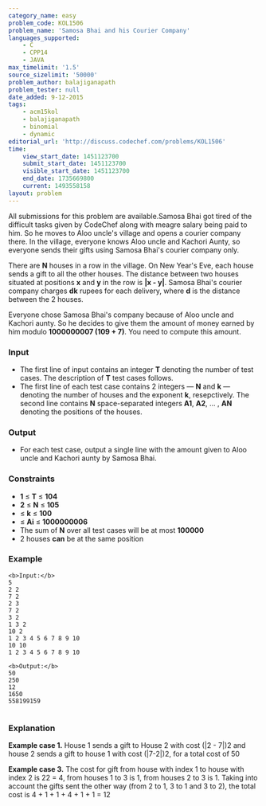 ```yaml
---
category_name: easy
problem_code: KOL1506
problem_name: 'Samosa Bhai and his Courier Company'
languages_supported:
    - C
    - CPP14
    - JAVA
max_timelimit: '1.5'
source_sizelimit: '50000'
problem_author: balajiganapath
problem_tester: null
date_added: 9-12-2015
tags:
    - acm15kol
    - balajiganapath
    - binomial
    - dynamic
editorial_url: 'http://discuss.codechef.com/problems/KOL1506'
time:
    view_start_date: 1451123700
    submit_start_date: 1451123700
    visible_start_date: 1451123700
    end_date: 1735669800
    current: 1493558158
layout: problem
---
```

All submissions for this problem are available.Samosa Bhai got tired of the difficult tasks given by CodeChef along with meagre salary being paid to him. So he moves to Aloo uncle's village and opens a courier company there. In the village, everyone knows Aloo uncle and Kachori Aunty, so everyone sends their gifts using Samosa Bhai's courier company only.

There are **N** houses in a row in the village. On New Year's Eve, each house sends a gift to all the other houses.
The distance between two houses situated at positions **x** and **y** in the row is **|x - y|**. Samosa Bhai's courier company charges **dk** rupees for each delivery, where **d** is the distance between the 2 houses.

Everyone chose Samosa Bhai's company because of Aloo uncle and Kachori aunty. So he decides to give them the amount of money earned by him modulo **1000000007 (109 + 7)**. You need to compute this amount.

### Input

- The first line of input contains an integer **T** denoting the number of test cases. The description of **T** test cases follows.
- The first line of each test case contains 2 integers — **N** and **k** — denoting the number of houses and the exponent **k**, resepctively. The second line contains **N** space-separated integers **A1**, **A2**, … , **AN** denoting the positions of the houses.

### Output

- For each test case, output a single line with the amount given to Aloo uncle and Kachori aunty by Samosa Bhai.

### Constraints

- **1** ≤ **T** ≤ **104**
- **2** ≤ **N** ≤ **105**
- ≤ **k** ≤ **100**
- ≤ **Ai** ≤ **1000000006**
- The sum of **N** over all test cases will be at most **100000**
- 2 houses **can** be at the same position

### Example

```
<b>Input:</b>
5
2 2
7 2
2 3
7 2
3 2
1 3 2
10 2
1 2 3 4 5 6 7 8 9 10
10 10
1 2 3 4 5 6 7 8 9 10

<b>Output:</b>
50
250
12
1650
558199159


```
### Explanation

**Example case 1.** House 1 sends a gift to House 2 with cost (|2 - 7|)2 and house 2 sends a gift to house 1 with cost (|7-2|)2, for a total cost of 50

**Example case 3.** The cost for gift from house with index 1 to house with index 2 is 22 = 4, from houses 1 to 3 is 1, from houses 2 to 3 is 1. Taking into account the gifts sent the other way (from 2 to 1, 3 to 1 and 3 to 2), the total cost is 4 + 1 + 1 + 4 + 1 + 1 = 12